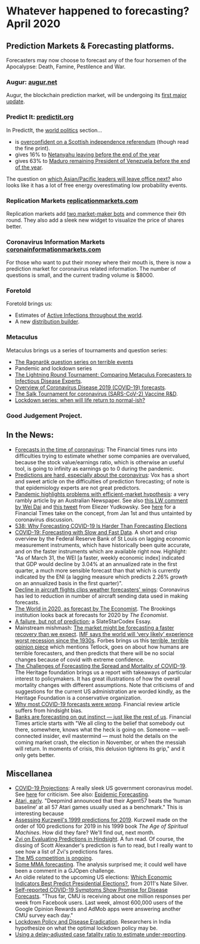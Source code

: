 Whatever happened to forecasting? April 2020
============================================

## Prediction Markets & Forecasting platforms.

Forecasters may now choose to forecast any of the four horsemen of the Apocalypse: Death, Famine, Pestilence and War.

### Augur: [augur.net](https://www.augur.net/)
Augur, the blockchain prediction market, will be undergoing its [first major update](https://www.augur.net/blog/augur-v2/).

### Predict It: [predictit.org](https://www.predictit.org/)

In PredictIt, the [world politics](https://www.predictit.org/markets/5/World) section...  
- is [overconfident on a Scottish independence referendum](https://www.predictit.org/markets/detail/6236/Will-Scottish-Parliament-call-for-an-independence-referendum-in-2020) (though read the fine print).
- gives 16% to [Netanyahu leaving before the end of the year](https://www.predictit.org/markets/detail/6238/Will-Benjamin-Netanyahu-be-prime-minister-of-Israel-on-Dec-31,-2020)
- gives 63% to [Maduro remaining President of Venezuela before the end of the year](https://www.predictit.org/markets/detail/6237/Will-Nicol%C3%A1s-Maduro-be-president-of-Venezuela-on-Dec-31,-2020). 

The question on [which Asian/Pacific leaders will leave office next?](https://www.predictit.org/markets/detail/6655/Which-of-these-8-Asian-Pacific-leaders-will-leave-office-next) also looks like it has a lot of free energy overestimating low probability events.
 
### Replication Markets [replicationmarkets.com](https://www.replicationmarkets.com)
Replication markets add [two market-maker bots](https://www.replicationmarkets.com/index.php/2020/04/16/meet-the-bots/) and commence their 6th round. They also add a sleek new widget to visualize the price of shares better.

### Coronavirus Information Markets [coronainformationmarkets.com](https://coronainformationmarkets.com/)
For those who want to put their money where their mouth is, there is now a prediction market for coronavirus related information. The number of questions is small, and the current trading volume is $8000.

### Foretold

Foretold brings us:
- Estimates of [Active Infections throughout the world](https://www.foretold.io/c/1dd5b83a-075c-4c9f-b896-3172ec899f26/n/b24ccfcf-cdb8-431a-8004-b6af372cce1a).
- A new [distribution builder](https://www.highlyspeculativeestimates.com/dist-builder). 

### Metaculus

Metaculus brings us a series of tournaments and question series:
- [The Ragnarök question series on terrible events](https://www.metaculus.com/questions/?search=cat:series--ragnarok)
- Pandemic and lockdown series
- [The Lightning Round Tournament: Comparing Metaculus Forecasters to Infectious Disease Experts](https://www.metaculus.com/questions/4166/the-lightning-round-tournament-comparing-metaculus-forecasters-to-infectious-disease-experts/).
- [Overview of Coronavirus Disease 2019 (COVID-19) forecasts](https://pandemic.metaculus.com/COVID-19/).
- [The Salk Tournament for coronavirus (SARS-CoV-2) Vaccine R&D](https://pandemic.metaculus.com/questions/4093/the-salk-tournament-for-coronavirus-sars-cov-2-vaccine-rd/). 
- [Lockdown series: when will life return to normal-ish?](https://pandemic.metaculus.com/lockdown/)

### Good Judgement Project.

## In the News:
-  [Forecasts in the time of coronavirus](https://ftalphaville.ft.com/2020/04/08/1586350137000/Forecasts-in-the-time-of-coronavirus/): The Financial times runs into difficulties trying to estimate whether some companies are overvalued, because the stock value/earnings ratio, which is otherwise an useful tool, is going to infinity as earnings go to 0 during the pandemic.
- [Predictions are hard, especially about the coronavirus](https://www.vox.com/future-perfect/2020/4/8/21210193/coronavirus-forecasting-models-predictions): Vox has a short and sweet article on the difficulties of prediction forecasting; of note is that epidemiology experts are not great predictors.
- [Pandemic highlights problems with efficient-market hypothesis](https://independentaustralia.net/politics/politics-display/pandemic-highlights-problems-with-efficient-market-hypothesis,13776): a very rambly article by an Australian Newspaper. See also [this LW comment by Wei Dai](https://www.lesswrong.com/posts/jAixPHwn5bmSLXiMZ/open-and-welcome-thread-february-2020?commentId=a9YCk3ZtpQZCDqeqR#wAHCXmnywzfhoQT9c) and [this tweet](https://twitter.com/ESYudkowsky/status/1233174331133284353) from Eliezer Yudkowsky. See [here](https://www.ft.com/content/dbf88254-22af-11ea-b8a1-584213ee7b2b) for a Financial Times take on the concept, from Jan 1st and thus untainted by coronavirus discussion.
- [538: Why Forecasting COVID-19 Is Harder Than Forecasting Elections](https://fivethirtyeight.com/features/politics-podcast-why-forecasting-covid-19-is-harder-than-forecasting-elections/)
- [COVID-19: Forecasting with Slow and Fast Data](https://www.stlouisfed.org/on-the-economy/2020/april/covid-19-forecasting-slow-fast-data). A short and crisp overview by the Federal Reserve Bank of St Louis on lagging economic measurement instruments, which have historically been quite accurate, and on the faster instruments which are available right now. Highlight: "As of March 31, the WEI [a faster, weekly economic index] indicated that GDP would decline by 3.04% at an annualized rate in the first quarter, a much more sensible forecast than that which is currently indicated by the ENI (a lagging measure which predicts 2.26% *growth* on an annualized basis in the first quarter)".
- [Decline in aircraft flights clips weather forecasters' wings](https://www.theguardian.com/news/2020/apr/09/decline-aircraft-flights-clips-weather-forecasters-wings-coronavirus): Coronavirus has led to reduction in number of aircraft sending data used in making forecasts.
- [The World in 2020, as forecast by The Economist](https://www.brookings.edu/blog/future-development/2020/04/10/the-world-in-2020-as-forecast-by-the-economist/). The Brookings institution looks back at forecasts for 2020 by *The Economist*.
- [A failure, but not of prediction](https://slatestarcodex.com/2020/04/14/a-failure-but-not-of-prediction/); a SlateStarCodex Essay.
- Mainstream mishmash: [The market might be forecasting a faster recovery than we expect](https://money.yahoo.com/the-market-might-be-forecasting-a-faster-recovery-than-we-expect-162533133.html). [IMF says the world will ‘very likely’ experience worst recession since the 1930s](https://www.cnbc.com/2020/04/14/imf-global-economy-to-contract-by-3percent-due-to-coronavirus.html). Forbes brings us this [terrible, terrible opinion piece](https://www.forbes.com/sites/josiecox/2020/04/14/life-work-after-covid-19-coronavirus-forecast-accuracy-brighter-future/#28732f74765b) which mentions Tetlock, goes on about how humans are terrible forecasters, and then predicts that there will be no social changes because of covid with extreme confidence.
- [The Challenges of Forecasting the Spread and Mortality of COVID-19](https://www.heritage.org/public-health/report/the-challenges-forecasting-the-spread-and-mortality-covid-19). The Heritage foundation brings us a report with takeaways of particular interest to policymakers. It has great illustrations of how the overall mortality changes with different assumptions. Note that criticisms of and suggestions for the current US administration are worded kindly, as the Heritage Foundation is a conservative organization. 
- [Why most COVID-19 forecasts were wrong](https://www.afr.com/wealth/personal-finance/why-most-covid-19-forecasts-were-wrong-20200415-p54k40). Financial review article suffers from hindsight bias.
- [Banks are forecasting on gut instinct — just like the rest of us](https://www.ft.com/content/4b8108e5-b04c-4304-9f40-825076a4fed7). Financial Times article starts with "We all cling to the belief that somebody out there, somewhere, knows what the heck is going on. Someone — well-connected insider, evil mastermind — must hold the details on the coming market crash, the election in November, or when the messiah will return. In moments of crisis, this delusion tightens its grip," and it only gets better.

## Miscellanea
- [COVID-19 Projections](https://covid19.healthdata.org/united-states-of-america): A really sleek US government coronavirus model. See [here](https://www.lesswrong.com/posts/QuzAwSTND6N4k7yNj/seemingly-popular-covid-19-model-is-obvious-nonsense) for criticism. See also: [Epidemic Forecasting](http://epidemicforecasting.org/).
- [Atari, early](https://aiimpacts.org/atari-early/). "Deepmind announced that their Agent57 beats the ‘human baseline’ at all 57 Atari games usually used as a benchmark." This is interesting because 
- [Assessing Kurzweil's 1999 predictions for 2019](https://www.lesswrong.com/posts/GhDfTAtRMxcTqAFmc/assessing-kurzweil-s-1999-predictions-for-2019). Kurzweil made on the order of 100 predictions for 2019 in his 1999 book *The Age of Spiritual Machines*. How did they fare? We'll find out, next month.
- [Zvi on Evaluating Predictions in Hindsight](https://www.lesswrong.com/posts/BthNiWJDagLuf2LN2/evaluating-predictions-in-hindsight). A fun read. Of course, the dissing of Scott Alexander's prediction is fun to read, but I really want to see how a list of Zvi's predictions fares.
- [The M5 competition is ongoing](https://www.kaggle.com/c/m5-forecasting-accuracy/data).
- [Some MMA forecasting](https://mmajunkie.usatoday.com/2020/04/fantasy-fight-forecasting-ufc-welterweight-title-usman-masvidal-woodley-edwards). The analysis surprised me; it could well have been a comment in a GJOpen challenge.
- An oldie related to the upcoming US elections: [Which Economic Indicators Best Predict Presidential Elections?](https://fivethirtyeight.blogs.nytimes.com/2011/11/18/which-economic-indicators-best-predict-presidential-elections/), from 2011's Nate Silver.
- [Self-reported COVID-19 Symptoms Show Promise for Disease Forecasts](https://www.cmu.edu/news/stories/archives/2020/april/self-reported-covid-19-symptoms-disease-forecasts.html). "Thus far, CMU is receiving about one million responses per week from Facebook users. Last week, almost 600,000 users of the Google Opinion Rewards and AdMob apps were answering another CMU survey each day."
- [Lockdown Policy and Disease Eradication](https://www.isical.ac.in/~covid19/Modeling.html). Researchers in India hypothesize on what the optimal lockdown policy may be.
- [Using a delay-adjusted case fatality ratio to estimate under-reporting](https://cmmid.github.io/topics/covid19/severity/global_cfr_estimates.html). 
